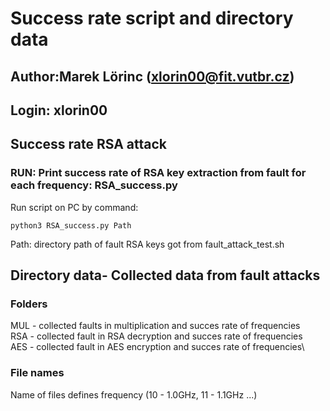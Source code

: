 # Success rate script and directory data

## Author:Marek Lörinc (xlorin00@fit.vutbr.cz)
## Login: xlorin00

## Success rate RSA attack
### RUN: Print success rate of RSA key extraction from fault for each frequency: RSA_success.py
Run script on PC by command:
```
python3 RSA_success.py Path
```
Path: directory path of fault RSA keys got from fault_attack_test.sh

## Directory data- Collected data from fault attacks

### Folders
MUL - collected faults in multiplication and succes rate of frequencies\
RSA - collected fault in RSA decryption and succes rate of frequencies\
AES - collected fault in AES encryption and succes rate of frequencies\
### File names
Name of files defines frequency (10 - 1.0GHz, 11 - 1.1GHz ...)
